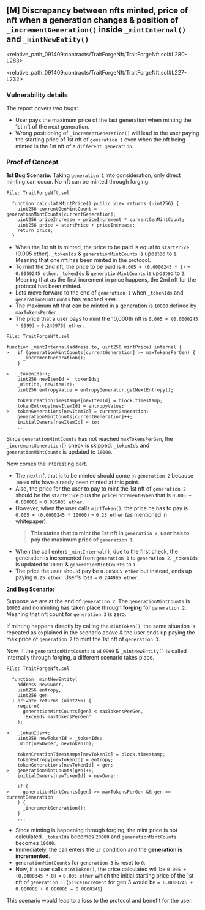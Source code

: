 ## [M] Discrepancy between nfts minted, price of nft when a generation changes & position of `_incrementGeneration()` inside `_mintInternal()` and `_mintNewEntity()`

<relative_path_091409:contracts/TraitForgeNft/TraitForgeNft.sol#L280-L283>

<relative_path_091409:contracts/TraitForgeNft/TraitForgeNft.sol#L227-L232>

### Vulnerability details

The report covers two bugs:

- User pays the maximum price of the last generation when minting the 1st nft of the next generation.
- Wrong positioning of `_incrementGeneration()` will lead to the user paying the starting price of 1st nft of `generation 1` even when the nft being minted is the 1st nft of a `different generation`.

### Proof of Concept

**1st Bug Scenario:** Taking `generation 1` into consideration, only direct minting can occur. No nft can be minted through forging.

```solidity
File: TraitForgeNft.sol

  function calculateMintPrice() public view returns (uint256) {
    uint256 currentGenMintCount = generationMintCounts[currentGeneration];
    uint256 priceIncrease = priceIncrement * currentGenMintCount;
    uint256 price = startPrice + priceIncrease;
    return price;
  }
```

- When the 1st nft is minted, the price to be paid is equal to `startPrice` (0.005 ether). `_tokenIds` & `generationMintCounts` is updated to `1`. Meaning that one nft has been minted in the protocol.
- To mint the 2nd nft, the price to be paid is `0.005 + (0.0000245 * 1)` = `0.0050245 ether`. `_tokenIds` & `generationMintCounts` is updated to `2`. Meaning that as the first increment in price happens, the 2nd nft for the protocol has been minted.
- Lets move forward to the end of `generation 1` when `_tokenIds` and `generationMintCounts` has reached `9999`.
- The maximum nft that can be minted in a generation is `10000` defined by `maxTokensPerGen`.
- The price that a user pays to mint the 10,000th nft is `0.005 + (0.0000245 * 9999)` = `0.2499755 ether`.

```solidity
File: TraitForgeNft.sol

function _mintInternal(address to, uint256 mintPrice) internal {
>   if (generationMintCounts[currentGeneration] >= maxTokensPerGen) {
      _incrementGeneration();
    }

>   _tokenIds++;
    uint256 newItemId = _tokenIds;
    _mint(to, newItemId);
    uint256 entropyValue = entropyGenerator.getNextEntropy();

    tokenCreationTimestamps[newItemId] = block.timestamp;
    tokenEntropy[newItemId] = entropyValue;
>   tokenGenerations[newItemId] = currentGeneration;
    generationMintCounts[currentGeneration]++;
    initialOwners[newItemId] = to;
    ...
```

Since `generationMintCounts` has not reached `maxTokensPerGen`, the `_incrementGeneration()` check is skipped. `_tokenIds` and `generationMintCounts` is updated to `10000`.

Now comes the interesting part.

- The next nft that is to be minted should come in `generation 2` because `10000` nfts have already been minted at this point.
- Also, the price for the user to pay to mint the 1st nft of `generation 2` should be the `startPrice` plus the `priceIncrementByGen` that is `0.005 + 0.000005` = `0.005005 ether`.
- However, when the user calls `mintToken()`, the price he has to pay is `0.005 + (0.0000245 * 10000)` = `0.25 ether` (as mentioned in whitepaper).
  > **This states that to mint the 1st nft in `generation 2`, user has to pay the maximum price of `generation 1`.**
- When the call enters `_mintInternal()`, due to the first check, the generation is incremented from `generation 1` to `generation 2`. `_tokenIds` is updated to `10001` & `generationMintCounts` to `1`.
- The price the user should pay be `0.005005 ether` but instead, ends up paying `0.25 ether`. User's loss = `0.244995 ether`.

**2nd Bug Scenario:**

Suppose we are at the end of `generation 2`. The `generationMintCounts` is `10000` and no minting has taken place through **forging** for `generation 2`. Meaning that nft count for `generation 3` is zero.

If minting happens directly by calling the `mintToken()`, the same situation is repeated as explained in the scenario above & the user ends up paying the max price of `generation 2` to mint the 1st nft of `generation 3`.

Now, if the `generationMintCounts` is at `9999` & `_mintNewEntity()` is called internally through forging, a different scenario takes place.

```solidity
File: TraitForgeNft.sol

  function _mintNewEntity(
    address newOwner,
    uint256 entropy,
    uint256 gen
  ) private returns (uint256) {
    require(
      generationMintCounts[gen] < maxTokensPerGen,
      'Exceeds maxTokensPerGen'
    );

>   _tokenIds++;
    uint256 newTokenId = _tokenIds;
    _mint(newOwner, newTokenId);

    tokenCreationTimestamps[newTokenId] = block.timestamp;
    tokenEntropy[newTokenId] = entropy;
    tokenGenerations[newTokenId] = gen;
>   generationMintCounts[gen]++;
    initialOwners[newTokenId] = newOwner;

    if (
>     generationMintCounts[gen] >= maxTokensPerGen && gen == currentGeneration
    ) {
      _incrementGeneration();
    }
    ...
```

- Since minting is happening through forging, the mint price is not calculated. `_tokenIds` becomes `20000` and `generationMintCounts` becomes `10000`.
- Immediately, the call enters the `if` condition and the **generation is incremented**.
- `generationMintCounts` for `generation 3` is reset to `0`.
- Now, if a user calls `mintToken()`, the price calculated will be `0.005 + (0.0000345 * 0)` = `0.005 ether` which the initial starting price of the 1st nft of `generation 1`. (`priceIncrement` for gen 3 would be `= 0.0000245 + 0.000005 + 0.000005 = 0.0000345`).

This scenario would lead to a loss to the protocol and benefit for the user.



